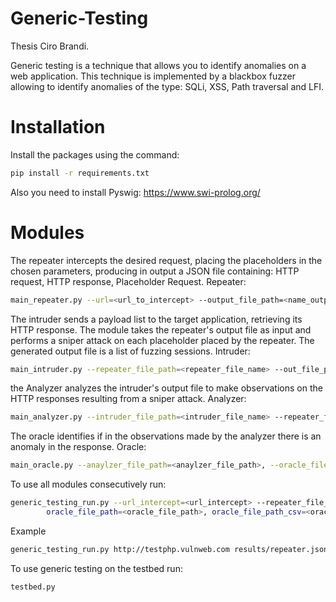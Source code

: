 # Generic-Testing
Thesis Ciro Brandi.

Generic testing is a technique that allows you to identify anomalies on a web application. This technique is implemented by a blackbox fuzzer allowing to identify anomalies of the type: SQLi, XSS, Path traversal and LFI.
# Installation
Install the packages using the command:
```bash 
pip install -r requirements.txt
```
Also you need to install Pyswig: https://www.swi-prolog.org/
# Modules
The repeater intercepts the desired request, placing the placeholders in the chosen parameters, producing in output a JSON file containing: HTTP request, HTTP response, Placeholder Request.
Repeater:
```bash 
main_repeater.py --url=<url_to_intercept> --output_file_path=<name_output_file.json>
```
The intruder sends a payload list to the target application, retrieving its HTTP response. The module takes the repeater's output file as input and performs a sniper attack on each placeholder placed by the repeater. The generated output file is a list of fuzzing sessions.
Intruder:
```bash 
main_intruder.py --repeater_file_path=<repeater_file_name> --out_file_path=<name_output_file.json>
```
the Analyzer analyzes the intruder's output file to make observations on the HTTP responses resulting from a sniper attack.
Analyzer:
```bash 
main_analyzer.py --intruder_file_path=<intruder_file_name> --repeater_file_path=<repeater_file_name> --analyzer_file_path=<analyzer_output_file>
```
The oracle identifies if in the observations made by the analyzer there is an anomaly in the response.
Oracle:
```bash 
main_oracle.py --anaylzer_file_path=<anaylzer_file_path>, --oracle_file_path=<oracle_output_file_path>, oracle_file_path_csv=<oracle_output_file_path>
```
To use all modules consecutively run:
```bash 
generic_testing_run.py --url_intercept=<url_intercept> --repeater_file_path=<repeater_file_path> intruder_file_path=<intruder_file_path>, <analyzer_file_path_csv>, <analyzer_file_path_json>,
        oracle_file_path=<oracle_file_path>, oracle_file_path_csv=<oracle_file_path_csv>
```
Example
```bash
generic_testing_run.py http://testphp.vulnweb.com results/repeater.json results/intruder.json results/observer.csv results/observer.json
```
To use generic testing on the testbed run:
```bash
testbed.py
```